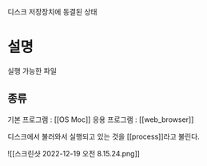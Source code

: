 디스크 저장장치에 동결된 상태 

# 설명
실행 가능한 파일 

## 종류 
기본 프로그램 : [[OS Moc]]
응용 프로그램 : [[web_browser]]

디스크에서 불러와서 실행되고 있는 것을  [[process]]라고 불린다. 

![[스크린샷 2022-12-19 오전 8.15.24.png]]